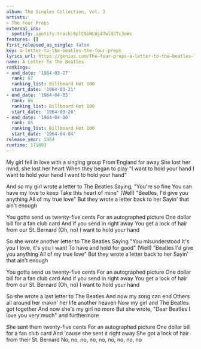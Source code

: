 ```yaml
---
album: The Singles Collection, Vol. 3
artists:
- The Four Preps
external_ids:
  spotify: spotify:track:0plC6iWLWj47wldCTc3oWs
features: []
first_released_as_single: false
key: a-letter-to-the-beatles-the-four-preps
lyrics_url: https://genius.com/The-four-preps-a-letter-to-the-beatles-lyrics
name: A Letter To The Beatles
rankings:
- end_date: '1964-03-27'
  rank: 87
  ranking_list: Billboard Hot 100
  start_date: '1964-03-21'
- end_date: '1964-04-03'
  rank: 86
  ranking_list: Billboard Hot 100
  start_date: '1964-03-28'
- end_date: '1964-04-10'
  rank: 85
  ranking_list: Billboard Hot 100
  start_date: '1964-04-04'
release_year: 1964
runtime: 171693
---
```

My girl fell in love with a singing group
From England far away
She lost her mind, she lost her heart
When they began to play
"I want to hold your hand
I want to hold your hand
I want to hold your hand"


And so my girl wrote a letter to The Beatles
Saying, "You're so fine
You can have my love to keep
Take this heart of mine" (Well)
"Beatles, I'd give you anything
All of my true love"
But they wrote a letter back to her
Sayin' that ain't enough


You gotta send us twenty-five cents
For an autographed picture
One dollar bill for a fan club card
And if you send in right away
You get a lock of hair from our St. Bernard (Oh, no)
I want to hold your hand


So she wrote another letter to The Beatles
Saying "You misunderstood
It's you I love, it's you I want
To have and hold for good" (Well)
"Beatles I'd give you anything
All of my true love"
But they wrote a letter back to her
Sayin' that ain't enough


You gotta send us twenty-five cents
For an autographed picture
One dollar bill for a fan club card
And if you send in right away
You get a lock of hair from our St. Bernard (Oh, no)
I want to hold your hand


So she wrote a last letter to The Beatles
And now my song can end
Others all around her makin' her life another heaven
Now my girl and The Beatles got together
And now she's my girl no more
But she wrote, "Dear Beatles
I love you very much" and furthermore


She sent them twenty-five cents
For an autographed picture
One dollar bill for a fan club card
And 'cause she sent it right away
She got a lock of hair from their St. Bernard
No, no, no, no, no, no, no, no, no
